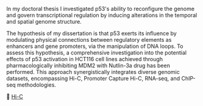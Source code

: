 In my doctoral thesis I investigated p53's ability to reconfigure the genome and govern transcriptional regulation by inducing alterations in the temporal and spatial genome structure. 

The hypothesis of my dissertation is that p53 exerts its influence by modulating physical connections between regulatory elements as enhancers and gene promoters, via the manipulation of DNA loops.
To assess this hypothesis, a comprehensive investigation into the potential effects of p53 activation in HCT116 cell lines achieved through pharmacologically inhibiting MDM2 with Nutlin-3a drug has been performed. This approach synergistically integrates diverse genomic datasets, encompassing Hi-C, Promoter Capture Hi-C, RNA-seq, and ChIP-seq methodologies. 

:open_file_folder: [Hi-C](code/HiC/)

